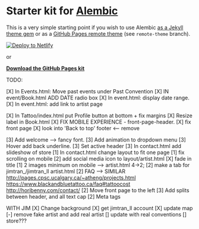# Starter kit for [Alembic](https://alembic.darn.es/)

This is a very simple starting point if you wish to use Alembic [as a Jekyll theme gem](https://alembic.darn.es/#as-a-jekyll-theme) or as a [GitHub Pages remote theme](https://github.com/daviddarnes/alembic-kit/tree/remote-theme) (see `remote-theme` branch).

[![Deploy to Netlify](https://www.netlify.com/img/deploy/button.svg)](https://app.netlify.com/start/deploy?repository=https://github.com/daviddarnes/alembic-kit)

or

**[Download the GitHub Pages kit](https://github.com/daviddarnes/alembic-kit/archive/remote-theme.zip)**


TODO:

[X] In Events.html: Move past events under Past Convention
[X] IN event/Book.html ADD DATE radio box
[X] In event.html: display date range. 
[X] In event.html: add link to artist page


[X] In Tattoo/index.html put Profile button at bottom + fix margins
[X] Resize label in Book.html
[X] FIX MOBILE EXPERIENCE
	- front-page-header. 
[X] fix front page
[X] look into 'Back to top' footer <-- remove


[3] Add welcome --> fancy font.
[3] Add animation to dropdown menu
[3] Hover add back underline.
[3] Set active header 
[3] In contact.html add slideshow of store
[1] In contact.html change layout to fit one page
[1] fix scrolling on mobile
[2] add social media icon to layout/artist.html
[X] fade in title
[1] 2 images minimum on mobile --> artist.html 
	4->2;
[2] make a tab for jimtran_/jimtran_ll artist.html 
[2] FAQ --> SIMILAR http://pages.cpsc.ucalgary.ca/~atheng/projects.html
	https://www.blackandbluetattoo.ca/faq#tattoocost
	http://horibenny.com/contact/
[2] Move front page to the left
[3] Add splits between header, and all text cap
[2] Meta tags


WITH JIM
[X] Change background
[X] get jimtran_ll account
[X] update map
[-] remove fake artist and add real artist
[] update with real conventions 
[] store??? 